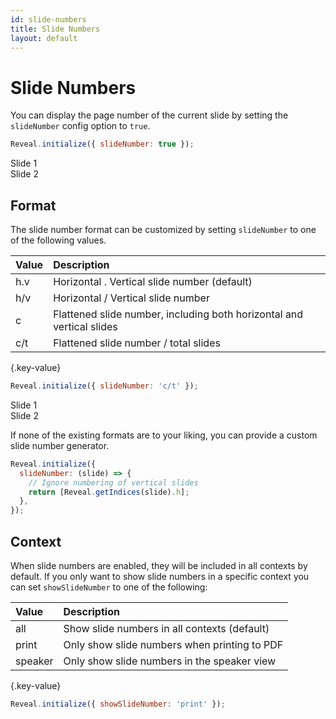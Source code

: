 ```yaml
---
id: slide-numbers
title: Slide Numbers
layout: default
---
```


# Slide Numbers

You can display the page number of the current slide by setting the `slideNumber` config option to `true`.

```js
Reveal.initialize({ slideNumber: true });
```

<div class="reveal reveal-example" data-config='{"slideNumber": true}'>
  <div class="slides">
    <section>Slide 1</section>
    <section>Slide 2</section>
  </div>
</div>

## Format

The slide number format can be customized by setting `slideNumber` to one of the following values.

| Value | Description                                                           |
| :---- | :-------------------------------------------------------------------- |
| h.v   | Horizontal . Vertical slide number (default)                          |
| h/v   | Horizontal / Vertical slide number                                    |
| c     | Flattened slide number, including both horizontal and vertical slides |
| c/t   | Flattened slide number / total slides                                 |

{.key-value}

```js
Reveal.initialize({ slideNumber: 'c/t' });
```

<div class="reveal reveal-example" data-config='{"slideNumber": "c/t"}'>
  <div class="slides">
    <section>Slide 1</section>
    <section>Slide 2</section>
  </div>
</div>

If none of the existing formats are to your liking, you can provide a custom slide number generator.

```js
Reveal.initialize({
  slideNumber: (slide) => {
    // Ignore numbering of vertical slides
    return [Reveal.getIndices(slide).h];
  },
});
```

## Context

When slide numbers are enabled, they will be included in all contexts by default. If you only want to show slide numbers in a specific context you can set `showSlideNumber` to one of the following:

| Value   | Description                                  |
| :------ | :------------------------------------------- |
| all     | Show slide numbers in all contexts (default) |
| print   | Only show slide numbers when printing to PDF |
| speaker | Only show slide numbers in the speaker view  |

{.key-value}

```js
Reveal.initialize({ showSlideNumber: 'print' });
```
